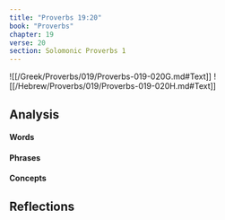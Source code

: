 ```yaml
---
title: "Proverbs 19:20"
book: "Proverbs"
chapter: 19
verse: 20
section: Solomonic Proverbs 1
---
```

![[/Greek/Proverbs/019/Proverbs-019-020G.md#Text]]
![[/Hebrew/Proverbs/019/Proverbs-019-020H.md#Text]]

## Analysis

#### Words

#### Phrases

#### Concepts

## Reflections
